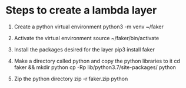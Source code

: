 # Steps to create a lambda layer

1. Create a python virtual environment
    python3 -m venv ~/faker

2. Activate the virtual environment
    source ~/faker/bin/activate

3. Install the packages desired for the layer
    pip3 install faker

4. Make a directory called python and copy the python libraries to it
    cd faker && mkdir python
    cp -Rp lib/python3.7/site-packages/ python

5. Zip the python directory
    zip -r faker.zip python
